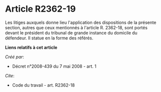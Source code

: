 # Article R2362-19

Les litiges auxquels donne lieu l'application des dispositions de la présente section, autres que ceux mentionnés à l'article
R. 2362-18, sont portés devant le président du tribunal de grande instance du domicile du défendeur. Il statue en la forme
des référés.

**Liens relatifs à cet article**

_Créé par_:

  - Décret n°2008-439 du 7 mai 2008 - art. 1

_Cite_:

  - Code du travail - art. R2362-18
